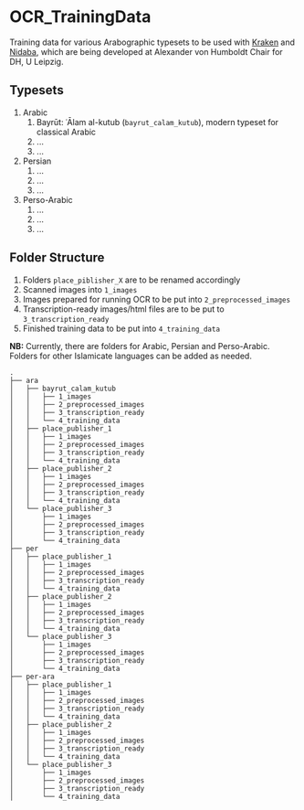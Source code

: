 # OCR_TrainingData

Training data for various Arabographic typesets to be used with [Kraken](http://kraken.re/) and [Nidaba](https://openphilology.github.io/nidaba/), which are being developed at Alexander von Humboldt Chair for DH, U Leipzig.

## Typesets

1. Arabic
	1. Bayrūt: ʿĀlam al-kutub (`bayrut_calam_kutub`), modern typeset for classical Arabic
	2.  ...
	3.  ...
2. Persian
	1. ...
	2. ...
	3. ...
3. Perso-Arabic
	1. ...
	2. ...
	3. ...

## Folder Structure

1. Folders `place_piblisher_X` are to be renamed accordingly
2. Scanned images into `1_images`
3. Images prepared for running OCR to be put into `2_preprocessed_images`
4. Transcription-ready images/html files are to be put to `3_transcription_ready`
5. Finished training data to be put into `4_training_data`

**NB:** Currently, there are folders for Arabic, Persian and Perso-Arabic. Folders for other Islamicate languages can be added as needed.

```
.
├── ara
│   ├── bayrut_calam_kutub
│   │   ├── 1_images
│   │   ├── 2_preprocessed_images
│   │   ├── 3_transcription_ready
│   │   └── 4_training_data
│   ├── place_publisher_1
│   │   ├── 1_images
│   │   ├── 2_preprocessed_images
│   │   ├── 3_transcription_ready
│   │   └── 4_training_data
│   ├── place_publisher_2
│   │   ├── 1_images
│   │   ├── 2_preprocessed_images
│   │   ├── 3_transcription_ready
│   │   └── 4_training_data
│   └── place_publisher_3
│       ├── 1_images
│       ├── 2_preprocessed_images
│       ├── 3_transcription_ready
│       └── 4_training_data
├── per
│   ├── place_publisher_1
│   │   ├── 1_images
│   │   ├── 2_preprocessed_images
│   │   ├── 3_transcription_ready
│   │   └── 4_training_data
│   ├── place_publisher_2
│   │   ├── 1_images
│   │   ├── 2_preprocessed_images
│   │   ├── 3_transcription_ready
│   │   └── 4_training_data
│   └── place_publisher_3
│       ├── 1_images
│       ├── 2_preprocessed_images
│       ├── 3_transcription_ready
│       └── 4_training_data
├── per-ara
│   ├── place_publisher_1
│   │   ├── 1_images
│   │   ├── 2_preprocessed_images
│   │   ├── 3_transcription_ready
│   │   └── 4_training_data
│   ├── place_publisher_2
│   │   ├── 1_images
│   │   ├── 2_preprocessed_images
│   │   ├── 3_transcription_ready
│   │   └── 4_training_data
│   └── place_publisher_3
│       ├── 1_images
│       ├── 2_preprocessed_images
│       ├── 3_transcription_ready
│       └── 4_training_data
 
```



